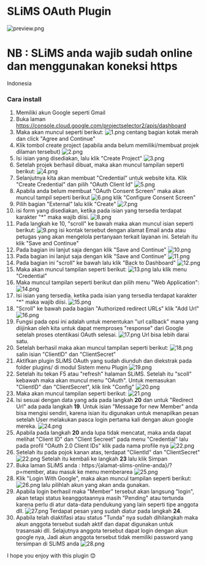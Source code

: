 # SLiMS OAuth Plugin

![preview.png](./assets/images/preview.png) 

# NB : SLiMS anda wajib sudah online dan menggunakan koneksi https

Indonesia
### Cara install
1. Memiliki akun Google seperti Gmail
2. Buka laman https://console.cloud.google.com/projectselector2/apis/dashboard
3. Maka akan muncul seperti berikut:
![1.png](./assets/images/docs/1.png) centang bagian kotak merah dan click "Agree and Continue"
4. Klik tombol create project (apabila anda belum memiliki/membuat projek dilaman tersebut)
![2.png](./assets/images/docs/2.png)
5. Isi isian yang disediakan, lalu klik "Create Project"
![3.png](./assets/images/docs/3.png)
6. Setelah projek berhasil dibuat, maka akan muncul tampilan seperti berikut:
![4.png](./assets/images/docs/4.png)
7. Selanjutnya kita akan membuat "Credential" untuk website kita. Klik "Create Credential" dan pilih "OAuth Client Id"
![5.png](./assets/images/docs/5.png)
8. Apabila anda belum membuat "OAuth Consent Screen" maka akan muncul tampil seperti berikut
![6.png](./assets/images/docs/6.png)
klik "Configure Consent Screen"
9. Pilih bagian "External" lalu klik "Create"
![7.png](./assets/images/docs/7.png)
10. isi form yang disediakan, ketika pada isian yang tersedia terdapat karakter "*" maka wajib diisi.
![8.png](./assets/images/docs/8.png)
11. Pada langkah ke 10, "scroll" ke bawah maka akan muncul isian seperti berikut:
![9.png](./assets/images/docs/9.png)
isi kontak tersebut dengan alamat Email anda atau petugas yang akan mengelola pertanyaan terkait layanan ini. Setelah itu klik "Save and Continue"
12. Pada bagian ini lanjut saja dengan klik "Save and Continue"
![10.png](./assets/images/docs/10.png)
13. Pada bagian ini lanjut saja dengan klik "Save and Continue"
![11.png](./assets/images/docs/11.png)
14. Pada bagian ini "scroll" ke bawah lalu klik "Back to Dashboard"
![12.png](./assets/images/docs/12.png)
15. Maka akan muncul tampilan seperti berikut:
![13.png](./assets/images/docs/13.png)
lalu klik menu "Credential"
16. Maka muncul tampilan seperti berikut dan pilih menu "Web Application":
![14.png](./assets/images/docs/14.png)
17. Isi isian yang tersedia. ketika pada isian yang tersedia terdapat karakter "*" maka wajib diisi.
![15.png](./assets/images/docs/15.png)
18. "Scroll" ke bawah pada bagian "Authorized redirect URLs" klik "Add Url"
![16.png](./assets/images/docs/16.png)
19. Fungsi pada opsi ini adalah untuk menentukan "url callback" mana yang diijinkan oleh kita untuk dapat memproses "response" dari Google setelah proses otentikasi OAuth selesai.
![17.png](./assets/images/docs/17.png)
Url bisa lebih darai satu.
20. Setelah berhasil maka akan muncul tampilan seperti berikut:
![18.png](./assets/images/docs/18.png)
salin isian "ClientID" dan "ClientSecret"
21. Aktifkan plugin SLiMS OAuth yang sudah diunduh dan diekstrak pada folder plugins/ di modul Sistem menu Plugin
![19.png](./assets/images/docs/19.png)
22. Setelah itu tekan F5 atau "refresh" halaman SLiMS. Setelah itu "scoll" kebawah maka akan muncul menu "OAuth". Untuk memasukan "ClientID" dan "ClientSecret", klik link "Config"
![20.png](./assets/images/docs/20.png)
23. Maka akan muncul tampilan seperti berikut:
![21.png](./assets/images/docs/21.png)
24. Isi sesuai dengan data yang ada pada langkah **20** dan untuk "Redirect Url" ada pada langkah **19**. Untuk isian "Message for new Member" anda bisa mengisi sendiri, karena isian itu digunakan untuk menapilkan pesan setelah User melakukan pasca login pertama kali dengan akun google mereka.
![24.png](./assets/images/docs/24.png)
25. Apabila pada langkah **20** anda lupa tidak mencatat, maka anda dapat melihat "Client ID" dan "Client Secreet" pada menu "Credential" lalu pada profil "OAuth 2.0 Client IDs" klik pada nama profile nya
![22.png](./assets/images/docs/22.png)
26. Setelah itu pada pojok kanan atas, terdapat "ClientId" dan "ClientSecret"
![22.png](./assets/images/docs/23.png)
Setelah itu kembali ke langkah **23** lalu klik Simpan
27. Buka laman SLiMS anda : https:/{alamat-slims-online-anda}/?p=member, atau masuk ke menu memberarea
![25.png](./assets/images/docs/25.png)
28. Klik "Login With Google", maka akan muncul tampilan seperti berikut:
![26.png](./assets/images/docs/26.png)
lalu pilihlah akun yang akan anda gunakan.
29. Apabila login berhasil maka "Member" tersebut akan langsung "login", akan tetapi status keanggotaannya masih "Pending" atau tertunda karena perlu di atur data-data pendukung yang lain seperti tipe anggota dll.
![27.png](./assets/images/docs/27.png)
Terdapat pesan yang sudah diatur pada langkah **24**.
28. Apabila telah diaktifasi atau status "Tunda" nya sudah dihilangkah maka akun anggota tersebut sudah aktif dan  dapat digunakan untuk trasansaki dll. Selajutnya anggota tersebut dapat login dengan akun google nya, Jadi akun anggota tersebut tidak memiliki password yang tersimpan di SLiMS anda
![28.png](./assets/images/docs/28.png)

I hope you enjoy with this plugin 😊